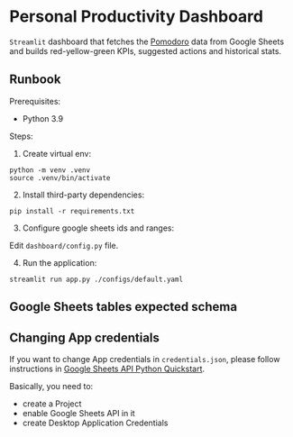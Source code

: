 # Personal Productivity Dashboard

`Streamlit` dashboard that fetches the [Pomodoro](https://en.wikipedia.org/wiki/Pomodoro_Technique) data from
Google Sheets and builds red-yellow-green KPIs, suggested actions and historical stats.

## Runbook

Prerequisites:
- Python 3.9

Steps:

1. Create virtual env:
```
python -m venv .venv
source .venv/bin/activate
```
2. Install third-party dependencies:
```
pip install -r requirements.txt
```

3. Configure google sheets ids and ranges:

Edit `dashboard/config.py` file.

4. Run the application:
```
streamlit run app.py ./configs/default.yaml
```

## Google Sheets tables expected schema

## Changing App credentials

If you want to change App credentials in `credentials.json`, please
follow instructions in [Google Sheets API Python Quickstart](https://developers.google.com/sheets/api/quickstart/python).

Basically, you need to:
- create a Project
- enable Google Sheets API in it
- create Desktop Application Credentials
